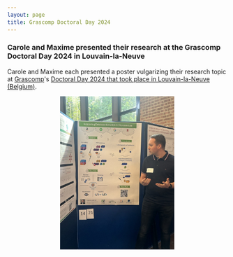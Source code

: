 ```yaml
---
layout: page
title: Grascomp Doctoral Day 2024
---
```


<h3>Carole and Maxime presented their research at the Grascomp Doctoral Day 2024 in Louvain-la-Neuve</h3>

Carole and Maxime each presented a poster vulgarizing their research topic at <a href="https://www.frs-fnrs.be/fr/financements/chercheur-doctorant/ecoles-doctorales/ecoles-doctorales-thematiques/119-fr/nos-financements/chercheur-doctorant/ecoles-doctorales/edt/221-graduate-school-in-computing-science-grascomp" target="_blank">Grascomp</a>'s <a href="https://web.umons.ac.be/infortech/event/grascomp-2024-doctoral-school-for-computing-science/" target="_blank">Doctoral Day 2024 that took place in Louvain-la-Neuve (Belgium)</a>.

<div style="display: flex; justify-content: space-around;">
    <img src="/images/GDD-1.jpeg" height="350px"/>
</div>